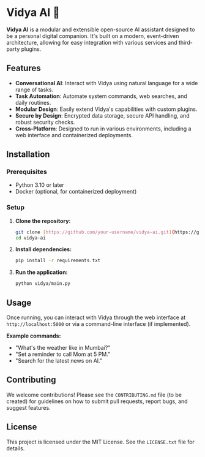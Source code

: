 # Vidya AI 🧠

**Vidya AI** is a modular and extensible open-source AI assistant designed to be a personal digital companion. It's built on a modern, event-driven architecture, allowing for easy integration with various services and third-party plugins.

## Features

- **Conversational AI**: Interact with Vidya using natural language for a wide range of tasks.
- **Task Automation**: Automate system commands, web searches, and daily routines.
- **Modular Design**: Easily extend Vidya's capabilities with custom plugins.
- **Secure by Design**: Encrypted data storage, secure API handling, and robust security checks.
- **Cross-Platform**: Designed to run in various environments, including a web interface and containerized deployments.

## Installation

### Prerequisites

- Python 3.10 or later
- Docker (optional, for containerized deployment)

### Setup

1.  **Clone the repository:**
    ```bash
    git clone [https://github.com/your-username/vidya-ai.git](https://github.com/your-username/vidya-ai.git)
    cd vidya-ai
    ```
2.  **Install dependencies:**
    ```bash
    pip install -r requirements.txt
    ```
3.  **Run the application:**
    ```bash
    python vidya/main.py
    ```

## Usage

Once running, you can interact with Vidya through the web interface at `http://localhost:5000` or via a command-line interface (if implemented).

**Example commands:**
- "What's the weather like in Mumbai?"
- "Set a reminder to call Mom at 5 PM."
- "Search for the latest news on AI."

## Contributing

We welcome contributions! Please see the `CONTRIBUTING.md` file (to be created) for guidelines on how to submit pull requests, report bugs, and suggest features.

## License

This project is licensed under the MIT License. See the `LICENSE.txt` file for details.
